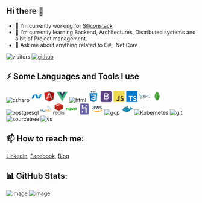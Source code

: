 ## Hi there 👋

- 🔭 I’m currently working for [Siliconstack](https://siliconstack.com.au/)
- 🌱 I’m currently learning Backend, Architectures, Distributed systems and a bit of Project management.
- 💬  Ask me about anything related to C#, .Net Core

![visitors](https://visitor-badge.glitch.me/badge?page_id=levinhtxbt)
[<img alt="github" src="https://img.shields.io/badge/github-levinhtxbt-8da0cb?style=for-the-badge&labelColor=555555&logo=github" height="20">](https://github.com/levinhtxbt)

## ⚡ Some Languages and Tools I use
<p align="left">
<img src="https://icongr.am/devicon/csharp-original.svg?size=128&color=currentColor" alt="csharp" width="30" height="30" />
<img src="https://raw.githubusercontent.com/devicons/devicon/master/icons/dot-net/dot-net-original.svg" alt=".NET" width="30" height="30" />
<img src="https://raw.githubusercontent.com/devicons/devicon/master/icons/angularjs/angularjs-original.svg" alt="angular-js" width="30" height="30" />
<img src="https://raw.githubusercontent.com/devicons/devicon/master/icons/vuejs/vuejs-original.svg" alt="vue" width="30" height="30"/>
<img src="https://icongr.am/devicon/html5-original.svg?size=128&color=currentColor" alt="html" width="30" height="30"/>
<img src="https://raw.githubusercontent.com/devicons/devicon/master/icons/css3/css3-original-wordmark.svg" alt="css3"width="30" height="30" />
<img src="https://raw.githubusercontent.com/devicons/devicon/master/icons/bootstrap/bootstrap-plain.svg" alt="bootstrap" width="30" height="30"/>
<img src="https://raw.githubusercontent.com/devicons/devicon/master/icons/javascript/javascript-original.svg" alt="javascript" width="30" height="30"/>
<img src="https://raw.githubusercontent.com/devicons/devicon/master/icons/typescript/typescript-original.svg" alt="typescript" width="30" height="30" />
<img src="https://raw.githubusercontent.com/github/explore/3fd951e49a8e2af94627092d80c236c00df95ae3/topics/grpc/grpc.png" alt="java" width="30" height="30" />
<img src="https://raw.githubusercontent.com/devicons/devicon/master/icons/mongodb/mongodb-original.svg" alt="mongodb" width="30" height="30"/>
<img src="https://icongr.am/devicon/postgresql-original.svg?size=128&color=currentColor" alt="postgresql" width="30" height="30"/>
<img src="https://raw.githubusercontent.com/devicons/devicon/master/icons/mysql/mysql-original-wordmark.svg" alt="mysql" width="30" height="30" />
<img src="https://raw.githubusercontent.com/devicons/devicon/master/icons/redis/redis-original-wordmark.svg" alt="redis" width="30" height="30" />
<img src="https://raw.githubusercontent.com/devicons/devicon/master/icons/nginx/nginx-original.svg" alt="nginx" width="30" height="30" />
<img src="https://raw.githubusercontent.com/devicons/devicon/master/icons/heroku/heroku-plain.svg" alt="heroku" width="30" height="30" />
<img src="https://raw.githubusercontent.com/github/explore/80688e429a7d4ef2fca1e82350fe8e3517d3494d/topics/aws/aws.png" alt="aws" width="30" height="30" />
<img src="https://www.vectorlogo.zone/logos/google_cloud/google_cloud-icon.svg" alt="gcp" width="30" height="30" />
<img src="https://raw.githubusercontent.com/devicons/devicon/master/icons/docker/docker-original.svg" alt="Docker" width="30" height="30" />
<img src="https://www.vectorlogo.zone/logos/kubernetes/kubernetes-icon.svg" alt="Kubernetes" width="30" height="30" />
<img src="https://icongr.am/devicon/git-original.svg?size=128&color=currentColor" alt="git" width="30" height="30" />
<img src="https://icongr.am/devicon/sourcetree-original.svg?size=128&color=currentColor" alt="sourcetree" width="30" height="30" />
<img src="https://icongr.am/devicon/visualstudio-plain.svg?size=128&color=currentColor" alt="vs" width="30" height="30" />
</p>

## 📫 How to reach me: 
[LinkedIn](https://www.linkedin.com/in/levinhtbt/), [Facebook](https://www.facebook.com/levinhbt/), [Blog](https://levinh.net/)
## 📊 GitHub Stats: 
![image](https://github-readme-stats.vercel.app/api/top-langs/?username=levinhtxbt&theme=onedark)
![image](https://github-readme-stats.vercel.app/api?username=levinhtxbt&show_icons=true&show_icons=true&theme=onedark&count_private=true&cache_seconds=1800&line_height=24)
